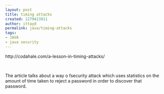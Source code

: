 ```yaml
---
layout: post
title: timing attacks
created: 1279423911
author: ittayd
permalink: java/timing-attacks
tags:
- JAVA
- java security
---
```

<p>http://codahale.com/a-lesson-in-timing-attacks/</p>
<p>&nbsp;</p>
<p>The article talks about a way o fsecurity attack which uses statistics on the amount of time taken to reject a password in order to discover that password. </p>
